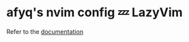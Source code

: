 # afyq's nvim config 💤 LazyVim

Refer to the [documentation](https://lazyvim.github.io/installation)

